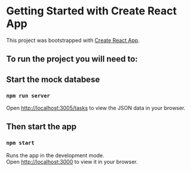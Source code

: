 # Getting Started with Create React App

This project was bootstrapped with [Create React App](https://github.com/facebook/create-react-app).

## To run the project you will need to:

## Start the mock databese

### `npm run server`

Open [http://localhost:3005/tasks](http://localhost:3005/tasks) to view the JSON data in your browser.

## Then start the app

### `npm start`

Runs the app in the development mode.\
Open [http://localhost:3000](http://localhost:3000) to view it in your browser.

